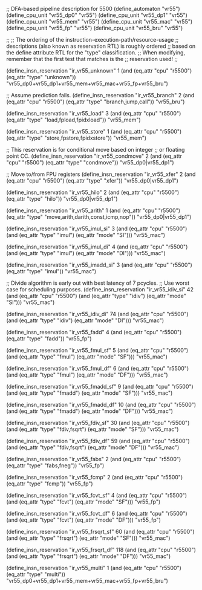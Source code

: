 ;; DFA-based pipeline description for 5500
(define_automaton "vr55")
(define_cpu_unit "vr55_dp0"     "vr55")
(define_cpu_unit "vr55_dp1"     "vr55")
(define_cpu_unit "vr55_mem"     "vr55")
(define_cpu_unit "vr55_mac"     "vr55")
(define_cpu_unit "vr55_fp"      "vr55")
(define_cpu_unit "vr55_bru"     "vr55")

;;
;; The ordering of the instruction-execution-path/resource-usage
;; descriptions (also known as reservation RTL) is roughly ordered
;; based on the define attribute RTL for the "type" classification.
;; When modifying, remember that the first test that matches is the
;; reservation used!
;;

(define_insn_reservation "ir_vr55_unknown" 1
  (and (eq_attr "cpu" "r5500")
       (eq_attr "type" "unknown"))
  "vr55_dp0+vr55_dp1+vr55_mem+vr55_mac+vr55_fp+vr55_bru")

;; Assume prediction fails.
(define_insn_reservation "ir_vr55_branch" 2
  (and (eq_attr "cpu" "r5500")
       (eq_attr "type" "branch,jump,call"))
  "vr55_bru")

(define_insn_reservation "ir_vr55_load" 3
  (and (eq_attr "cpu" "r5500")
       (eq_attr "type" "load,fpload,fpidxload"))
  "vr55_mem")

(define_insn_reservation "ir_vr55_store" 1
  (and (eq_attr "cpu" "r5500")
       (eq_attr "type" "store,fpstore,fpidxstore"))
  "vr55_mem")

;; This reservation is for conditional move based on integer
;; or floating point CC.
(define_insn_reservation "ir_vr55_condmove" 2
  (and (eq_attr "cpu" "r5500")
       (eq_attr "type" "condmove"))
  "vr55_dp0|vr55_dp1")

;; Move to/from FPU registers
(define_insn_reservation "ir_vr55_xfer" 2
  (and (eq_attr "cpu" "r5500")
       (eq_attr "type" "xfer"))
  "vr55_dp0|vr55_dp1")

(define_insn_reservation "ir_vr55_hilo" 2
  (and (eq_attr "cpu" "r5500")
       (eq_attr "type" "hilo"))
  "vr55_dp0|vr55_dp1")

(define_insn_reservation "ir_vr55_arith" 1
  (and (eq_attr "cpu" "r5500")
       (eq_attr "type" "move,arith,darith,const,icmp,nop"))
  "vr55_dp0|vr55_dp1")

(define_insn_reservation "ir_vr55_imul_si" 3
  (and (eq_attr "cpu" "r5500")
       (and (eq_attr "type" "imul")
            (eq_attr "mode" "SI")))
  "vr55_mac")

(define_insn_reservation "ir_vr55_imul_di" 4
  (and (eq_attr "cpu" "r5500")
       (and (eq_attr "type" "imul")
            (eq_attr "mode" "DI")))
  "vr55_mac")

(define_insn_reservation "ir_vr55_imadd_si" 3
  (and (eq_attr "cpu" "r5500")
       (eq_attr "type" "imul"))
  "vr55_mac")

;; Divide algorithm is early out with best latency of 7 pcycles.
;; Use worst case for scheduling purposes.
(define_insn_reservation "ir_vr55_idiv_si" 42
  (and (eq_attr "cpu" "r5500")
       (and (eq_attr "type" "idiv")
            (eq_attr "mode" "SI")))
  "vr55_mac")

(define_insn_reservation "ir_vr55_idiv_di" 74
  (and (eq_attr "cpu" "r5500")
       (and (eq_attr "type" "idiv")
            (eq_attr "mode" "DI")))
  "vr55_mac")

(define_insn_reservation "ir_vr55_fadd" 4
  (and (eq_attr "cpu" "r5500")
       (eq_attr "type" "fadd"))
  "vr55_fp")

(define_insn_reservation "ir_vr55_fmul_sf" 5
  (and (eq_attr "cpu" "r5500")
       (and (eq_attr "type" "fmul")
            (eq_attr "mode" "SF")))
  "vr55_mac")

(define_insn_reservation "ir_vr55_fmul_df" 6
  (and (eq_attr "cpu" "r5500")
       (and (eq_attr "type" "fmul")
            (eq_attr "mode" "DF")))
  "vr55_mac")

(define_insn_reservation "ir_vr55_fmadd_sf" 9
  (and (eq_attr "cpu" "r5500")
       (and (eq_attr "type" "fmadd")
            (eq_attr "mode" "SF")))
  "vr55_mac")

(define_insn_reservation "ir_vr55_fmadd_df" 10
  (and (eq_attr "cpu" "r5500")
       (and (eq_attr "type" "fmadd")
            (eq_attr "mode" "DF")))
  "vr55_mac")

(define_insn_reservation "ir_vr55_fdiv_sf" 30
  (and (eq_attr "cpu" "r5500")
       (and (eq_attr "type" "fdiv,fsqrt")
            (eq_attr "mode" "SF")))
  "vr55_mac")

(define_insn_reservation "ir_vr55_fdiv_df" 59
  (and (eq_attr "cpu" "r5500")
       (and (eq_attr "type" "fdiv,fsqrt")
            (eq_attr "mode" "DF")))
  "vr55_mac")

(define_insn_reservation "ir_vr55_fabs" 2
  (and (eq_attr "cpu" "r5500")
       (eq_attr "type" "fabs,fneg"))
  "vr55_fp")

(define_insn_reservation "ir_vr55_fcmp" 2
  (and (eq_attr "cpu" "r5500")
       (eq_attr "type" "fcmp"))
  "vr55_fp")

(define_insn_reservation "ir_vr55_fcvt_sf" 4
  (and (eq_attr "cpu" "r5500")
       (and (eq_attr "type" "fcvt")
            (eq_attr "mode" "SF")))
  "vr55_fp")

(define_insn_reservation "ir_vr55_fcvt_df" 6
  (and (eq_attr "cpu" "r5500")
       (and (eq_attr "type" "fcvt")
            (eq_attr "mode" "DF")))
  "vr55_fp")

(define_insn_reservation "ir_vr55_frsqrt_sf" 60
  (and (eq_attr "cpu" "r5500")
       (and (eq_attr "type" "frsqrt")
            (eq_attr "mode" "SF")))
  "vr55_mac")

(define_insn_reservation "ir_vr55_frsqrt_df" 118
  (and (eq_attr "cpu" "r5500")
       (and (eq_attr "type" "frsqrt")
            (eq_attr "mode" "DF")))
  "vr55_mac")

(define_insn_reservation "ir_vr55_multi" 1
  (and (eq_attr "cpu" "r5500")
       (eq_attr "type" "multi"))
  "vr55_dp0+vr55_dp1+vr55_mem+vr55_mac+vr55_fp+vr55_bru")
